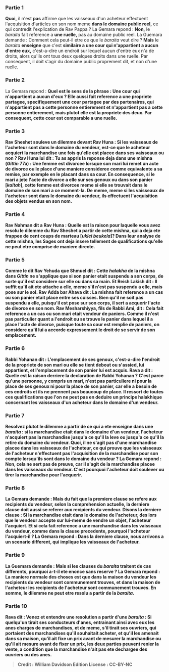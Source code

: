 
### Partie 1
<b>Quoi,</b> il n'est <b>pas</b> affirme que les vaisseaux d'un acheteur effectuent l'acquisition d'articles en son nom meme <b>dans le domaine public reel,</b> ce qui contredit l'explication de Rav Pappa ? La Gemara repond : <b>Non,</b> le <i>baraita</i> fait reference a <b>une ruelle,</b> pas au domaine public reel. La Guemara demande : Comment cela peut-il etre ce que le <i>baraita</i> veut dire ? <b>Mais</b> le <i>baraita</i> <b>enseigne</b> que c'est <b>similaire a une cour qui n'appartient a aucun d'entre eux,</b> c'est-a-dire un endroit sur lequel aucun d'entre eux n'a de droits, alors qu'ils ont tous deux quelques droits dans une ruelle. Par consequent, il doit s'agir du domaine public proprement dit, et non d'une ruelle.

### Partie 2
La Gemara repond : <b>Quel est le sens de la phrase : <b>Une cour qui n'appartient a aucun d'eux ?</b> Elle <b>aussi</b> fait reference a une propriete partagee, specifiquement une cour partagee par des partenaires, <b>qui n'appartient pas</b> a <b>cette</b> personne <b>entierement et n'appartient pas</b> a <b>cette</b> personne <b>entierement, mais plutot</b> elle est la propriete <b>des deux.</b> Par consequent, cette cour est comparable a une ruelle.

### Partie 3
<b>Rav Sheshet souleve un dilemme devant Rav Huna :</b> Si les <b>vaisseaux de l'acheteur</b> sont <b>dans le domaine du vendeur,</b> est-ce que le <b>acheteur acquiert</b> la marchandise une fois qu'elle est placee dans ses vaisseaux <b>ou non ?</b> Rav Huna lui <b>dit : Tu as appris</b> la reponse deja dans une mishna (<i>Gittin</i> 77a) : Une femme est divorcee lorsque son mari lui remet un acte de divorce ou le place d'une maniere consideree comme equivalente a sa remise, par exemple en le placant dans sa cour. En consequence, si le mari <b>a jete</b> l'acte de divorce <b>a elle sur ses genoux ou dans son panier [<i>kaltah</i>], cette</b> femme <b>est divorcee</b> meme si elle se trouvait dans le domaine de son mari a ce moment-la. De meme, meme si les vaisseaux de l'acheteur sont dans le domaine du vendeur, ils effectuent l'acquisition des objets vendus en son nom.

### Partie 4
<b>Rav Nahman dit a</b> Rav Huna : <b>Quelle est la raison</b> pour laquelle <b>vous avez resolu</b> le dilemme du Rav Sheshet <b>a partir de cette</b> mishna, <b>qui</b> a deja ete <b>frappee</b> de <b>cent coups de marteau [<i>uklei beukela</i>]?</b> Dans leur analyse de cette mishna, les Sages ont deja insere tellement de qualifications qu'elle ne peut etre comprise de maniere directe.

### Partie 5
<b>Comme le dit Rav Yehuda</b> que <b>Shmuel dit : Cette</b> <i>halakha</i> de la mishna dans <i>Gittin</i> ne s'applique que si <b>son panier etait suspendu a son</b> corps, de sorte qu'il est considere sur elle ou dans sa main. <b>Et Reish Lakish dit :</b> Il suffit qu'il ait ete <b>attache</b> a elle, <b>meme s'il n'est pas suspendu a elle,</b> mais pose sur le sol. <b>Rav Adda bar Ahava dit :</b> La mishna fait reference a un cas <b>ou son panier etait place entre ses cuisses.</b> Bien qu'il ne soit pas suspendu a elle, puisqu'il est pose sur son corps, il sert a acquerir l'acte de divorce en son nom. <b>Rav Mesharshiyya, fils de Rabbi Ami, dit :</b> Cela fait reference a un cas <b>ou son mari</b> etait <b>vendeur de paniers.</b> Comme il n'est pas particulier quant a l'endroit ou se trouve le panier dans lequel il a place l'acte de divorce, puisque toute sa cour est remplie de paniers, on considere qu'il lui a accorde expressement le droit de se servir de son emplacement.

### Partie 6
<b>Rabbi Yohanan dit : L'emplacement de ses genoux,</b> c'est-a-dire l'endroit de la propriete de son mari ou elle se tient debout ou s'assied, <b>lui appartient,</b> et <b>l'emplacement de son panier lui est acquis. Rava a dit : Quelle est la raison</b> derriere la declaration <b>de Rabbi Yohanan ?</b> C'est <b>parce qu'une personne,</b> y compris un mari, <b>n'est pas particuliere ni pour la place de ses genoux ni pour la place de son panier,</b> car elle a besoin de ces endroits et ils ne prennent pas beaucoup de place. Il ressort de toutes ces qualifications que l'on ne peut pas en deduire un principe halakhique concernant les vaisseaux d'un acheteur dans le domaine d'un vendeur.

### Partie 7
<b>Resolvez plutot</b> le dilemme <b>a partir de ce</b> qui a ete enseigne dans une <i>baraita</i> : si la marchandise etait <b>dans le domaine d'un vendeur,</b> l'acheteur <b>n'acquiert pas</b> la marchandise <b>jusqu'a ce qu'il la leve</b> <b>ou jusqu'a ce qu'il la retire du domaine</b> du vendeur. <b>Quoi,</b> il ne s'agit <b>pas</b> d'une marchandise placee <b>dans les vaisseaux de l'acheteur,</b> ce qui prouve que les vaisseaux de l'acheteur n'effectuent pas l'acquisition de la marchandise pour son compte lorsqu'ils sont dans le domaine du vendeur ? La Gemara repond : <b>Non,</b> cela ne sert pas de preuve, car il s'agit de la marchandise placee <b>dans les vaisseaux du vendeur.</b> C'est pourquoi l'acheteur doit soulever ou tirer la marchandise pour l'acquerir.

### Partie 8
La Gemara demande : <b>Mais du fait <b>que la premiere clause</b> se refere <b>aux recipients du vendeur,</b> selon la comprehension actuelle, <b>la derniere clause</b> doit <b>aussi</b> se referer <b>aux recipients du vendeur. Disons la derniere clause :</b> Si la marchandise etait <b>dans le domaine de l'acheteur, des lors que le vendeur accepte sur lui-meme</b> de vendre un objet, <b>l'acheteur l'acquiert</b>. <b>Et si</b> cela fait reference a une marchandise <b>dans les vaisseaux du vendeur,</b> comme dans la clause precedente, <b>pourquoi l'acheteur l'acquiert-il</b> ? La Gemara repond : Dans <b>la derniere clause, nous arrivons</b> a un scenario different, qui implique <b>les vaisseaux de l'acheteur.</b>

### Partie 9
La Guemara demande : <b>Mais</b> si les clauses du <i>baraita</i> traitent de cas differents, <b>pourquoi</b> a-t-il ete enonce <b>sans reserve ?</b> La Gemara repond : <b>La maniere normale</b> <b>des choses</b> est que <b>dans la maison du vendeur les recipients du vendeur sont</b> communement <b>trouves, et dans la maison de l'acheteur les recipients de l'acheteur sont</b> communement <b>trouves.</b> En somme, le dilemme ne peut etre resolu a partir de la <i>baraita</i>.

### Partie 10
<b>Rava dit : Venez</b> et <b>entendre</b> une resolution a partir d'une <i>baraita</i> : Si <b>quelqu'un tirait ses conducteurs d'anes,</b> entrainant ainsi avec eux les anes charges de marchandises, <b>et</b> de meme, s'il tirait <b>ses ouvriers,</b> qui portaient des marchandises qu'il souhaitait acheter, <b>et qu'il les amenait dans sa maison, qu'il ait fixe</b> un prix <b>avant de mesurer</b> la marchandise <b>ou qu'il ait mesure avant de fixer</b> un prix, <b>les deux</b> parties <b>peuvent renier</b> la vente, a condition que la marchandise n'ait pas ete dechargee des ouvriers ou des anes.

>Credit : William Davidson Edition
>License : CC-BY-NC